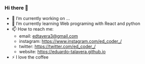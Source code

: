 ### Hi there 👋 

- 🔭 I’m currently working on ...
- 🌱 I’m currently learning Web programing with React and python
- 📫 How to reach me:
  - email: edtavera3@gmail.com
  - instagram: https://www.instagram.com/ed_coder_/
  - twitter: https://twitter.com/ed_coder_/
  - website: https://eduardo-talavera.github.io
- ⚡ I love the coffee
